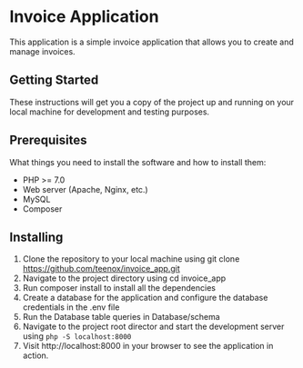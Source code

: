 # Invoice Application

This application is a simple invoice application that allows you to create and manage invoices.

## Getting Started
These instructions will get you a copy of the project up and running on your local machine for development and testing purposes.

## Prerequisites
What things you need to install the software and how to install them:

- PHP >= 7.0
- Web server (Apache, Nginx, etc.)
- MySQL
- Composer

## Installing
1. Clone the repository to your local machine using git clone https://github.com/teenox/invoice_app.git
2. Navigate to the project directory using cd invoice_app
3. Run composer install to install all the dependencies
4. Create a database for the application and configure the database credentials in the .env file
5. Run the Database table queries in Database/schema
6. Navigate to the project root director and start the development server using `php -S localhost:8000`
7. Visit http://localhost:8000 in your browser to see the application in action.
